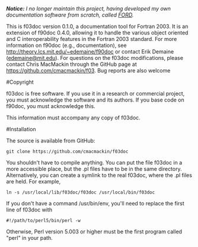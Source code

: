 _**Notice:** I no longer maintain this project, having developed my own documentation software
from scratch, called [FORD](https://github.com/cmacmackin/ford)._

This is f03doc version 0.1.0, a documentation tool for Fortran 2003.  It is an
extension of f90doc 0.4.0, allowing it to handle the various object oriented 
and C interoperability features in the Fortran 2003 standard.  For
more information on f90doc (e.g., documentation), see 
http://theory.lcs.mit.edu/~edemaine/f90doc or contact Erik Demaine 
(edemaine@mit.edu).  For questions on the f03doc 
modifications, please contact Chris MacMackin through the GitHub page at
https://github.com/cmacmackin/f03. Bug reports are also welcome 

#Copyright

f03doc is free software.  If you use it in a research or commercial project, you
must acknowledge the software and its authors.  If you base code on
f90doc, you must acknowledge this.

This information must accompany any copy of f03doc.

#Installation

The source is available from GitHub:

    git clone https://github.com/cmacmackin/f03doc

You shouldn't have to compile anything.  You can put the file f03doc in
a more accessible place, but the .pl files have to be in the same directory.
Alternatively, you can create a symlink to the real f03doc, where the .pl
files are held.  For example,
    
    ln -s /usr/local/lib/f03doc/f03doc /usr/local/bin/f03doc

If you don't have a command /usr/bin/env, you'll need to replace the first line
of f03doc with

    #!/path/to/perl5/bin/perl -w

Otherwise, Perl version 5.003 or higher must be the first program called "perl"
in your path.
